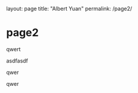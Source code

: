 layout: page
title: "Albert Yuan"
permalink: /page2/

<html lang="en">
    <head>
        <meta charset="UTF-8">
        <meta name="viewport" content="width-device-width, initial-scal=1.0">
        <Title>Document</Title>
    </head>
    <body>
        <h1>
            page2
        </h1>
        <p>qwert</p>
        <p>asdfasdf</p>
        <p>qwer</p>
        <p>qwer</p>
    </body>

</html>